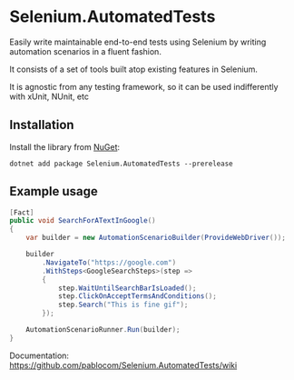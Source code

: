 # Selenium.AutomatedTests

Easily write maintainable end-to-end tests using Selenium by writing automation scenarios in a fluent fashion.

It consists of a set of tools built atop existing features in Selenium.

It is agnostic from any testing framework, so it can be used indifferently with xUnit, NUnit, etc

## Installation
Install the library from [NuGet](https://www.nuget.org/packages/Selenium.AutomatedTests):
``` console
dotnet add package Selenium.AutomatedTests --prerelease
```

## Example usage

```csharp
[Fact]
public void SearchForATextInGoogle()
{
    var builder = new AutomationScenarioBuilder(ProvideWebDriver());

    builder
        .NavigateTo("https://google.com")
        .WithSteps<GoogleSearchSteps>(step =>
        {
            step.WaitUntilSearchBarIsLoaded();
            step.ClickOnAcceptTermsAndConditions();
            step.Search("This is fine gif");
        });

    AutomationScenarioRunner.Run(builder);
}
```

Documentation: https://github.com/pablocom/Selenium.AutomatedTests/wiki
